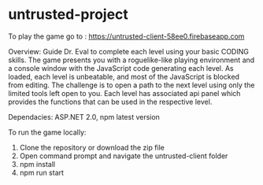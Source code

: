 # untrusted-project

To play the game go to : https://untrusted-client-58ee0.firebaseapp.com

Overview:
Guide Dr. Eval to complete each level using your basic CODING skills.
The game presents you with a roguelike-like playing environment and a console window with the JavaScript code generating each level. As loaded, each level is unbeatable, and most of the JavaScript is blocked from editing. The challenge is to open a path to the next level using only the limited tools left open to you.
Each level has associated api panel which provides the functions that can be used in the respective level.

Dependacies:
ASP.NET 2.0, npm latest version

To run the game locally:
1) Clone the repository or download the zip file
2) Open command prompt and navigate the untrusted-client folder
3) npm install 
4) npm run start
